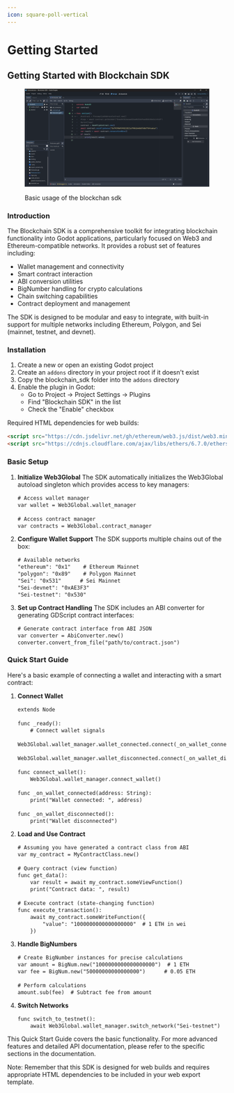 ```yaml
---
icon: square-poll-vertical
---
```


# Getting Started

## Getting Started with Blockchain SDK

<figure><img src="../.gitbook/assets/Screenshot 2024-12-26 232559.png" alt=""><figcaption><p>Basic usage of the blockchan sdk</p></figcaption></figure>

### Introduction

The Blockchain SDK is a comprehensive toolkit for integrating blockchain functionality into Godot applications, particularly focused on Web3 and Ethereum-compatible networks. It provides a robust set of features including:

* Wallet management and connectivity
* Smart contract interaction
* ABI conversion utilities
* BigNumber handling for crypto calculations
* Chain switching capabilities
* Contract deployment and management

The SDK is designed to be modular and easy to integrate, with built-in support for multiple networks including Ethereum, Polygon, and Sei (mainnet, testnet, and devnet).

### Installation

1. Create a new or open an existing Godot project
2. Create an `addons` directory in your project root if it doesn't exist
3. Copy the blockchain\_sdk folder into the `addons` directory
4. Enable the plugin in Godot:
   * Go to Project → Project Settings → Plugins
   * Find "Blockchain SDK" in the list
   * Check the "Enable" checkbox

Required HTML dependencies for web builds:

```html
<script src="https://cdn.jsdelivr.net/gh/ethereum/web3.js/dist/web3.min.js"></script>
<script src="https://cdnjs.cloudflare.com/ajax/libs/ethers/6.7.0/ethers.umd.min.js"></script>
```

### Basic Setup

1.  **Initialize Web3Global** The SDK automatically initializes the Web3Global autoload singleton which provides access to key managers:

    ```gdscript
    # Access wallet manager
    var wallet = Web3Global.wallet_manager

    # Access contract manager
    var contracts = Web3Global.contract_manager
    ```
2.  **Configure Wallet Support** The SDK supports multiple chains out of the box:

    ```gdscript
    # Available networks
    "ethereum": "0x1"    # Ethereum Mainnet
    "polygon": "0x89"    # Polygon Mainnet
    "Sei": "0x531"      # Sei Mainnet
    "Sei-devnet": "0xAE3F3"
    "Sei-testnet": "0x530"
    ```
3.  **Set up Contract Handling** The SDK includes an ABI converter for generating GDScript contract interfaces:

    ```gdscript
    # Generate contract interface from ABI JSON
    var converter = AbiConverter.new()
    converter.convert_from_file("path/to/contract.json")
    ```

### Quick Start Guide

Here's a basic example of connecting a wallet and interacting with a smart contract:

1.  **Connect Wallet**

    ```gdscript
    extends Node

    func _ready():
        # Connect wallet signals
        Web3Global.wallet_manager.wallet_connected.connect(_on_wallet_connected)
        Web3Global.wallet_manager.wallet_disconnected.connect(_on_wallet_disconnected)
        
    func connect_wallet():
        Web3Global.wallet_manager.connect_wallet()
        
    func _on_wallet_connected(address: String):
        print("Wallet connected: ", address)
        
    func _on_wallet_disconnected():
        print("Wallet disconnected")
    ```
2.  **Load and Use Contract**

    ```gdscript
    # Assuming you have generated a contract class from ABI
    var my_contract = MyContractClass.new()

    # Query contract (view function)
    func get_data():
        var result = await my_contract.someViewFunction()
        print("Contract data: ", result)

    # Execute contract (state-changing function)
    func execute_transaction():
        await my_contract.someWriteFunction({
            "value": "1000000000000000000"  # 1 ETH in wei
        })
    ```
3.  **Handle BigNumbers**

    ```gdscript
    # Create BigNumber instances for precise calculations
    var amount = BigNum.new("1000000000000000000")  # 1 ETH
    var fee = BigNum.new("50000000000000000")      # 0.05 ETH

    # Perform calculations
    amount.sub(fee)  # Subtract fee from amount
    ```
4.  **Switch Networks**

    ```gdscript
    func switch_to_testnet():
        await Web3Global.wallet_manager.switch_network("Sei-testnet")
    ```

This Quick Start Guide covers the basic functionality. For more advanced features and detailed API documentation, please refer to the specific sections in the documentation.

Note: Remember that this SDK is designed for web builds and requires appropriate HTML dependencies to be included in your web export template.
